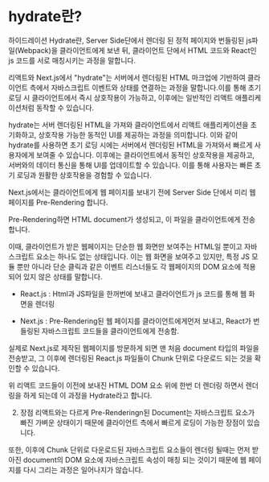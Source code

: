 # hydrate란?

하이드레이션
Hydrate란, Server Side단에서 렌더링 된 정적 페이지와 번들링된 js파일(Webpack)을 클라이언트에게 보낸 뒤, 클라이언트 단에서 HTML 코드와 React인 js 코드를 서로 매칭시키는 과정을 말합니다.

리액트와 Next.js에서 "hydrate"는 서버에서 렌더링된 HTML 마크업에 기반하여 클라이언트 측에서 자바스크립트 이벤트와 상태를 연결하는 과정을 말합니다.이를 통해 초기 로딩 시 클라이언트에서 즉시 상호작용이 가능하고, 이후에는 일반적인 리액트 애플리케이션처럼 동작할 수 있습니다.

hydrate는 서버 렌더링된 HTML을 가져와 클라이언트에서 리액트 애플리케이션을 초기화하고, 상호작용 가능한 동적인 UI를 제공하는 과정을 의미합니다. 이와 같이 hydrate를 사용하면 초기 로딩 시에는 서버에서 렌더링된 HTML을 가져와서 빠르게 사용자에게 보여줄 수 있습니다. 이후에는 클라이언트에서 동적인 상호작용을 제공하고, 서버와의 데이터 통신을 통해 UI를 업데이트할 수 있습니다. 이를 통해 사용자는 빠른 초기 로딩과 원활한 상호작용을 경험할 수 있습니다.

Next.js에서는 클라이언트에게 웹 페이지를 보내기 전에 Server Side 단에서 미리 웹 페이지를 Pre-Rendering 합니다.

Pre-Rendering하면 HTML document가 생성되고, 이 파일을 클라이언트에게 전송합니다.

 
이때, 클라이언트가 받은 웹페이지는 단순한 웹 화면만 보여주는 HTML일 뿐이고 자바스크립트 요소는 하나도 없는 상태입니다. 이는 웹 화면을 보여주고 있지만, 특정 JS 모듈 뿐만 아니라 단순 클릭과 같은 이벤트 리스너들도 각 웹페이지의 DOM 요소에 적용되어 있지 않은 상태를 말합니다.

- React.js : Html과 JS파일을 한꺼번에 보내고 클라이언트가 js 코드를 통해 웹 화면을 렌더링

- Next.js : Pre-Rendering된 웹 페이지를 클라이언트에게먼저 보내고, React가 번들링된 자바스크립트 코드들을 클라이언트에게 전송함.

실제로 Next.js로 제작된 웹페이지를 방문하게 되면 맨 처음 document 타입의 파일을 전송받고, 그 이후에 렌더링된 React.js 파일들이 Chunk 단위로 다운로드 되는 것을 확인할 수 있습니다.

위 리액트 코드들이 이전에 보내진 HTML DOM 요소 위에 한번 더 렌더링 하면서 렌더링을 하게 되는데 이 과정을 Hydrate라고 합니다.

2. 장점
리액트와는 다르게 Pre-Renderingn된 Document는 자바스크립트 요소가 빠진 가벼운 상태이기 때문에 클라이언트 측에서 빠르게 로딩이 가능한 장점이 있습니다.

또한, 이후에 Chunk 단위로 다운로드된 자바스크립트 요소들이 렌더링 될때는 먼저 받아진 document의 DOM 요소에 자바스크립트 속성이 매칭 되는 것이기 때문에 웹 페이지를 다시 그리는 과정은 일어나지가 않습니다.